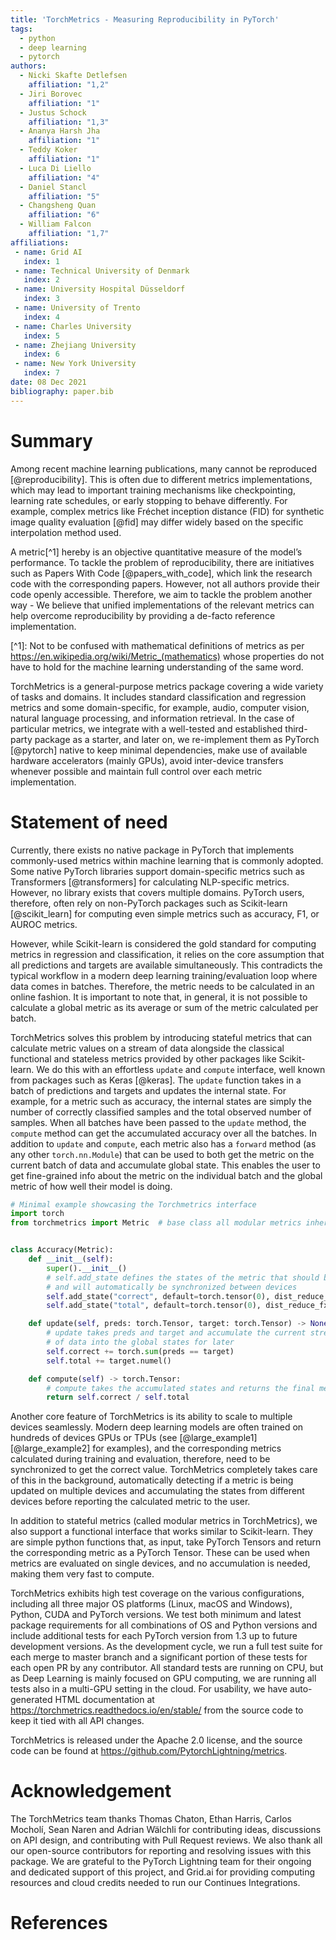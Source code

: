 ```yaml
---
title: 'TorchMetrics - Measuring Reproducibility in PyTorch'
tags:
  - python
  - deep learning
  - pytorch
authors:
  - Nicki Skafte Detlefsen
    affiliation: "1,2"
  - Jiri Borovec
    affiliation: "1"
  - Justus Schock
    affiliation: "1,3"
  - Ananya Harsh Jha
    affiliation: "1"
  - Teddy Koker
    affiliation: "1"
  - Luca Di Liello
    affiliation: "4"
  - Daniel Stancl
    affiliation: "5"
  - Changsheng Quan
    affiliation: "6"
  - William Falcon
    affiliation: "1,7"
affiliations:
 - name: Grid AI
   index: 1
 - name: Technical University of Denmark
   index: 2
 - name: University Hospital Düsseldorf
   index: 3
 - name: University of Trento
   index: 4
 - name: Charles University
   index: 5
 - name: Zhejiang University
   index: 6
 - name: New York University
   index: 7
date: 08 Dec 2021
bibliography: paper.bib
---
```


# Summary

Among recent machine learning publications, many cannot be reproduced \[@reproducibility\]. This is often due to different metrics implementations, which may lead to important training mechanisms like checkpointing, learning rate schedules, or early stopping to behave differently. For example, complex metrics like Fréchet inception distance (FID) for synthetic image quality evaluation \[@fid\] may differ widely based on the specific interpolation method used.

A metric\[^1\] hereby is an objective quantitative measure of the model’s performance. To tackle the problem of reproducibility, there are initiatives such as Papers With Code \[@papers_with_code\], which link the research code with the corresponding papers. However, not all authors provide their code openly accessible. Therefore, we aim to tackle the problem another way - We believe that unified implementations of the relevant metrics can help overcome reproducibility by providing a de-facto reference implementation.

\[^1\]: Not to be confused with mathematical definitions of metrics as per https://en.wikipedia.org/wiki/Metric_(mathematics) whose properties do not have to hold for the machine learning understanding of the same word.

TorchMetrics is a general-purpose metrics package covering a wide variety of tasks and domains. It includes standard classification and regression metrics and some domain-specific, for example, audio, computer vision, natural language processing, and information retrieval. In the case of particular metrics, we integrate with a well-tested and established third-party package as a starter, and later on, we re-implement them as PyTorch \[@pytorch\] native to keep minimal dependencies, make use of available hardware accelerators (mainly GPUs), avoid inter-device transfers whenever possible and maintain full control over each metric implementation.

# Statement of need

Currently, there exists no native package in PyTorch that implements commonly-used metrics within machine learning that is commonly adopted. Some native PyTorch libraries support domain-specific metrics such as Transformers \[@transformers\] for calculating NLP-specific metrics. However, no library exists that covers multiple domains. PyTorch users, therefore, often rely on non-PyTorch packages such as Scikit-learn \[@scikit_learn\] for computing even simple metrics such as accuracy, F1, or AUROC metrics.

However, while Scikit-learn is considered the gold standard for computing metrics in regression and classification, it relies on the core assumption that all predictions and targets are available simultaneously. This contradicts the typical workflow in a modern deep learning training/evaluation loop where data comes in batches. Therefore, the metric needs to be calculated in an online fashion. It is important to note that, in general, it is not possible to calculate a global metric as its average or sum of the metric calculated per batch.

TorchMetrics solves this problem by introducing stateful metrics that can calculate metric values on a stream of data alongside the classical functional and stateless metrics provided by other packages like Scikit-learn. We do this with an effortless `update` and `compute` interface, well known from packages such as Keras \[@keras\]. The `update` function takes in a batch of predictions and targets and updates the internal state. For example, for a metric such as accuracy, the internal states are simply the number of correctly classified samples and the total observed number of samples. When all batches have been passed to the `update` method, the `compute` method can get the accumulated accuracy over all the batches. In addition to `update` and `compute`, each metric also has a `forward` method (as any other `torch.nn.Module`) that can be used to both get the metric on the current batch of data and accumulate global state. This enables the user to get fine-grained info about the metric on the individual batch and the global metric of how well their model is doing.

```python
# Minimal example showcasing the Torchmetrics interface
import torch
from torchmetrics import Metric  # base class all modular metrics inherit from


class Accuracy(Metric):
    def __init__(self):
        super().__init__()
        # self.add_state defines the states of the metric that should be accumulated
        # and will automatically be synchronized between devices
        self.add_state("correct", default=torch.tensor(0), dist_reduce_fx="sum")
        self.add_state("total", default=torch.tensor(0), dist_reduce_fx="sum")

    def update(self, preds: torch.Tensor, target: torch.Tensor) -> None:
        # update takes preds and target and accumulate the current stream
        # of data into the global states for later
        self.correct += torch.sum(preds == target)
        self.total += target.numel()

    def compute(self) -> torch.Tensor:
        # compute takes the accumulated states and returns the final metric
        return self.correct / self.total
```

Another core feature of TorchMetrics is its ability to scale to multiple devices seamlessly. Modern deep learning models are often trained on hundreds of devices GPUs or TPUs (see \[@large_example1\] \[@large_example2\] for examples), and the corresponding metrics calculated during training and evaluation, therefore, need to be synchronized to get the correct value. TorchMetrics completely takes care of this in the background, automatically detecting if a metric is being updated on multiple devices and accumulating the states from different devices before reporting the calculated metric to the user.

In addition to stateful metrics (called modular metrics in TorchMetrics), we also support a functional interface that works similar to Scikit-learn. They are simple python functions that, as input, take PyTorch Tensors and return the corresponding metric as a PyTorch Tensor. These can be used when metrics are evaluated on single devices, and no accumulation is needed, making them very fast to compute.

TorchMetrics exhibits high test coverage on the various configurations, including all three major OS platforms (Linux, macOS and Windows), Python, CUDA and PyTorch versions. We test both minimum and latest package requirements for all combinations of OS and Python versions and include additional tests for each PyTorch version from 1.3 up to future development versions. As the development cycle, we run a full test suite for each merge to master branch and a significant portion of these tests for each open PR by any contributor. All standard tests are running on CPU, but as Deep Learning is mainly focused on GPU computing, we are running all tests also in a multi-GPU setting in the cloud. For usability, we have auto-generated HTML documentation at https://torchmetrics.readthedocs.io/en/stable/ from the source code to keep it tied with all API changes.

TorchMetrics is released under the Apache 2.0 license, and the source code can be found at https://github.com/PytorchLightning/metrics.

# Acknowledgement

The TorchMetrics team thanks Thomas Chaton, Ethan Harris, Carlos Mocholí, Sean Naren and Adrian Wälchli for contributing ideas, discussions on API design, and contributing with Pull Request reviews. We also thank all our open-source contributors for reporting and resolving issues with this package. We are grateful to the PyTorch Lightning team for their ongoing and dedicated support of this project, and Grid.ai for providing computing resources and cloud credits needed to run our Continues Integrations.

# References
